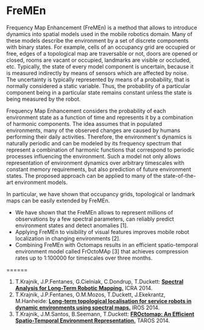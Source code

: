 FreMEn
======

Frequency Map Enhancement (FreMEn) is a method that allows to introduce dynamics into spatial models used in the mobile robotics domain.
Many of these models describe the environment by a set of discrete components with binary states.
For example, cells of an occupancy grid are occupied or free, edges of a topological map are traversable or not, doors are opened or closed, rooms are vacant or occupied, landmarks are visible or occluded, etc.
Typically, the state of every model component is uncertain, because it is measured indirectly by means of sensors which are affected by noise.
The uncertainty is typically represented by means of a probability, that is normally considered a static variable.
Thus, the probability of a particular component being in a particular state remains constant unless the state is being measured by the robot.

Frequency Map Enhancement considers the probability of each environment state as a function of time and represents it by a combination of harmonic components.
The idea assumes that in populated environments, many of the observed changes are caused by humans performing their daily activities.
Therefore, the environment's dynamics is naturally periodic and can be modeled by its frequency spectrum that represent a combination of harmonic functions that correspond to periodic processes influencing the environment.
Such a model not only allows representation of environment dynamics over arbitrary timescales with constant memory requirements, but also prediction of future environment states.
The proposed approach can be applied to many of the state-of-the-art environment models.

In particular, we have shown that occupancy grids, topological or landmark maps can be easily extended by FreMEn.
- We have shown that the FreMEn allows to represent millions of observations by a few spectral parameters, can reliably predict environment states and detect anomalies [1].
- Applying FreMEn to visibility of visual features improves mobile robot localization in changing environments [2].
- Combining FreMEn with Octomaps results in an efficient spatio-temporal environment model called FrOctoMAp [3] that achieves compression rates up to 1:100000 for timescales over three months.

======
1. T.Krajnik, J.P.Fentanes, G.Cielniak, C.Dondrup, T.Duckett: <b>[Spectral Analysis for Long-Term Robotic Mapping.](http://labe.felk.cvut.cz/~tkrajnik/papers/fremen_2014_ICRA.pdf)</b> ICRA 2014.
2. T.Krajnik, J.P.Fentanes, O.M.Mozos, T.Duckett, J.Ekekrantz, M.Hanheide: <b>[Long-term topological localisation for service robots in dynamic environments using spectral maps.](http://labe.felk.cvut.cz/~tkrajnik/papers/fremen_2014_IROS.pdf)</b> IROS 2014.
3. T.Krajnik, J.M.Santos, B.Seemann, T.Duckett: <b>[FROctomap: An Efficient Spatio-Temporal Environment Representation.](http://labe.felk.cvut.cz/~tkrajnik/papers/fremen_2014_TAROS.pdf)</b> TAROS 2014.

